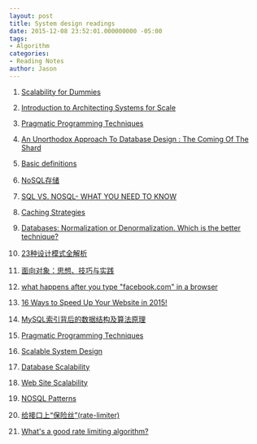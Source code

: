 ```yaml
---
layout: post
title: System design readings
date: 2015-12-08 23:52:01.000000000 -05:00
tags:
- Algorithm
categories:
- Reading Notes
author: Jason
---
```

<ol>
<li>
<p><a href="http://www.lecloud.net/post/7295452622/scalability-for-dummies-part-1-clones">Scalability for Dummies</a></p>
</li>
<li>
<p><a href="http://lethain.com/introduction-to-architecting-systems-for-scale/">Introduction to Architecting Systems for Scale</a></p>
</li>
<li>
<p><a href="http://horicky.blogspot.com/2010/10/scalable-system-design-patterns.html">Pragmatic Programming Techniques</a></p>
</li>
<li>
<p><a href="http://highscalability.com/blog/2009/8/6/an-unorthodox-approach-to-database-design-the-coming-of-the.html">An Unorthodox Approach To Database Design : The Coming Of The Shard</a></p>
</li>
<li>
<p><a href="http://yunjiechao-163-com.iteye.com/blog/2124300">Basic definitions</a></p>
</li>
<li>
<p><a href="http://www.jdon.com/nosql.html">NoSQL存储</a></p>
</li>
<li>
<p><a href="http://dataconomy.com/sql-vs-nosql-need-know/">SQL VS. NOSQL- WHAT YOU NEED TO KNOW</a></p>
</li>
<li>
<p><a href="http://www.coderanch.com/t/660295/Wiki/Caching-Strategies">Caching Strategies</a></p>
</li>
<li>
<p><a href="http://www.ovaistariq.net/199/databases-normalization-or-denormalization-which-is-the-better-technique/">Databases: Normalization or Denormalization. Which is the better technique?</a></p>
</li>
<li>
<p><a href="http://blog.csdn.net/longyulu/article/details/9159589">23种设计模式全解析</a></p>
</li>
<li>
<p><a href="http://blog.csdn.net/yunhua_lee/article/details/23738671">面向对象：思想、技巧与实践</a></p>
</li>
<li>
<p><a href="http://blog.csdn.net/yunhua_lee/article/details/23738671">what happens after you type "facebook.com" in a browser</a></p>
</li>
<li>
<p><a href="http://www.incomediary.com/16-ways-double-website-speed-today">16 Ways to Speed Up Your Website in 2015!</a></p>
</li>
<li>
<p><a href="http://blog.codinglabs.org/articles/theory-of-mysql-index.html">MySQL索引背后的数据结构及算法原理</a></p>
</li>
<li>
<p><a href="http://horicky.blogspot.com/2010/10/scalable-system-design-patterns.html">Pragmatic Programming Techniques</a></p>
</li>
<li>
<p><a href="http://horicky.blogspot.com/2008/02/scalable-system-design.html">Scalable System Design</a></p>
</li>
<li>
<p><a href="http://horicky.blogspot.com/2008/03/database-scalability.html">Database Scalability</a></p>
</li>
<li>
<p><a href="http://horicky.blogspot.com/2008/03/web-site-scalability.html">Web Site Scalability</a></p>
</li>
<li>
<p><a href="http://horicky.blogspot.com/2009/11/nosql-patterns.html">NOSQL Patterns</a></p>
</li>
<li>
<p><a href="http://blog.csdn.net/big_gutan/article/details/46413167">给接口上“保险丝”(rate-limiter)</a></p>
</li>
<li>
<p><a href="http://stackoverflow.com/questions/667508/whats-a-good-rate-limiting-algorithm">What's a good rate limiting algorithm?</a></p>
</li>
</ol>
